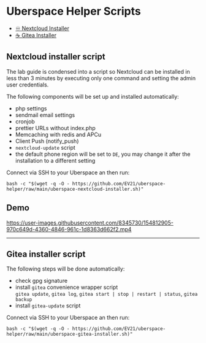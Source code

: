# Uberspace Helper Scripts

- [♾️ Nextcloud Installer](#nextcloud-installer-script)
- [☕ Gitea Installer](#gitea-installer-script)

## Nextcloud installer script
The lab guide is condensed into a script so Nextcloud can be installed  in less than 3 minutes by executing only one command and setting the admin user credentials.

The following components will be set up and installed automatically:

* php settings
* sendmail email settings
* cronjob
* prettier URLs without index.php
* Memcaching with redis and APCu
* Client Push (notify_push)
* `nextcloud-update` script
* the default phone region will be set to `DE`, you may change it after the installation to a different setting


Connect via SSH to your Uberspace an then run:

```
bash -c "$(wget -q -O - https://github.com/EV21/uberspace-helper/raw/main/uberspace-nextcloud-installer.sh)"
```

## Demo

https://user-images.githubusercontent.com/8345730/154812905-970c649d-4360-4846-961c-1d8363d662f2.mp4

[nextcloud-installer-gif-demo]: ./presentation/uberspace-nextcloud-installer.gif

---

## Gitea installer script

The following steps will be done automatically:

- check gpg signature
- install `gitea` convenience wrapper script  
  `gitea update`, `gitea log`, `gitea start | stop | restart | status`, `gitea backup`
- install `gitea-update` script

Connect via SSH to your Uberspace an then run:

```
bash -c "$(wget -q -O - https://github.com/EV21/uberspace-helper/raw/main/uberspace-gitea-installer.sh)"
```
